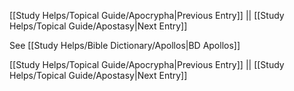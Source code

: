 [[Study Helps/Topical Guide/Apocrypha|Previous Entry]]  ||  [[Study Helps/Topical Guide/Apostasy|Next Entry]]

 See [[Study Helps/Bible Dictionary/Apollos|BD Apollos]]

[[Study Helps/Topical Guide/Apocrypha|Previous Entry]]  ||  [[Study Helps/Topical Guide/Apostasy|Next Entry]]
